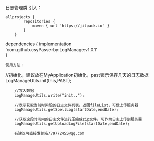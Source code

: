 
  日志管理类
   引入：
   
   
    allprojects {
    		repositories {
    			maven { url 'https://jitpack.io' }
    		}
    	}



   dependencies {
   	        implementation 'com.github.csyPasserby:LogManage:v1.0.1'    
   	}



    使用方法：
  //初始化，建议放在MyApplication初始化，past表示保存几天的日志数据
        LogManageUtils.init(this,PAST);

        //写入数据
        LogManageUtils.write("init..");

        //表示获取当前时间段的日志文件列表。返回fileList，可做上传服务器
        LogManageUtils.getSpellLog(startDate,endDate);
        
        //获取这段时间内的日志文件进行压缩成zip文件。可作为日志上传到服务器
        LogManageUtils.getUploadLogFile(startDate,endDate);
        
        有建议可直接发邮箱779772455@qq.com
